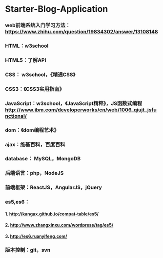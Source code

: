# Starter-Blog-Application

### web前端系统入门学习方法：https://www.zhihu.com/question/19834302/answer/13108148

### HTML：w3school
### HTML5：了解API

### CSS： w3school，《精通CSS》
### CSS3：《CSS3实用指南》

### JavaScript：w3school，《JavaScript精粹》，JS函数式编程 http://www.ibm.com/developerworks/cn/web/1006_qiujt_jsfunctional/

### dom：《dom编程艺术》

### ajax：维基百科，百度百科

### database： MySQL，MongoDB

### 后端语言：php，NodeJS

### 前端框架：ReactJS，AngularJS，jQuery

### es5,es6：
#### 1. http://kangax.github.io/compat-table/es5/
#### 2. http://www.zhangxinxu.com/wordpress/tag/es5/
#### 3. http://es6.ruanyifeng.com/

### 版本控制：git，svn
